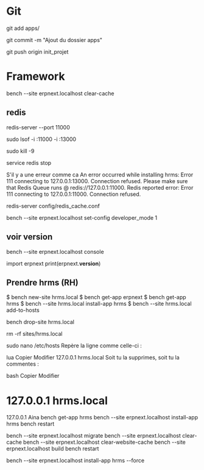 # Git

git add apps/

git commit -m "Ajout du dossier apps"

git push origin init_projet

# Framework


bench --site erpnext.localhost clear-cache

## redis 
redis-server --port 11000

sudo lsof -i :11000 -i :13000

sudo kill -9 

service redis stop

S'il y a une erreur comme ca 
An error occurred while installing hrms: Error 111 connecting to 127.0.0.1:13000. Connection refused.
Please make sure that Redis Queue runs @ redis://127.0.0.1:11000. Redis reported error: Error 111 connecting to 127.0.0.1:11000. Connection refused.

redis-server config/redis_cache.conf



bench --site erpnext.localhost set-config developer_mode 1

## voir version
bench --site erpnext.localhost console

import erpnext
print(erpnext.__version__)

## Prendre hrms (RH)

$ bench new-site hrms.local
$ bench get-app erpnext
$ bench get-app hrms
$ bench --site hrms.local install-app hrms
$ bench --site hrms.local add-to-hosts

bench drop-site hrms.local

rm -rf sites/hrms.local

sudo nano /etc/hosts
Repère la ligne comme celle-ci :

lua
Copier
Modifier
127.0.0.1 hrms.local
Soit tu la supprimes, soit tu la commentes :

bash
Copier
Modifier
# 127.0.0.1 hrms.local
127.0.0.1
Aina
bench get-app hrms
bench --site erpnext.localhost install-app hrms
bench restart

bench --site erpnext.localhost migrate
bench --site erpnext.localhost clear-cache
bench --site erpnext.localhost clear-website-cache
bench --site erpnext.localhost build
bench restart

bench --site erpnext.localhost install-app hrms --force